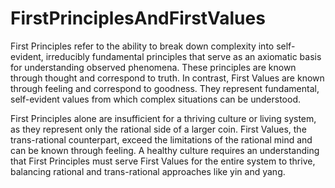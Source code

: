 # FirstPrinciplesAndFirstValues

First Principles refer to the ability to break down complexity into self-evident, irreducibly fundamental principles that serve as an axiomatic basis for understanding observed phenomena. These principles are known through thought and correspond to truth. In contrast, First Values are known through feeling and correspond to goodness. They represent fundamental, self-evident values from which complex situations can be understood.

  

First Principles alone are insufficient for a thriving culture or living system, as they represent only the rational side of a larger coin. First Values, the trans-rational counterpart, exceed the limitations of the rational mind and can be known through feeling. A healthy culture requires an understanding that First Principles must serve First Values for the entire system to thrive, balancing rational and trans-rational approaches like yin and yang.
